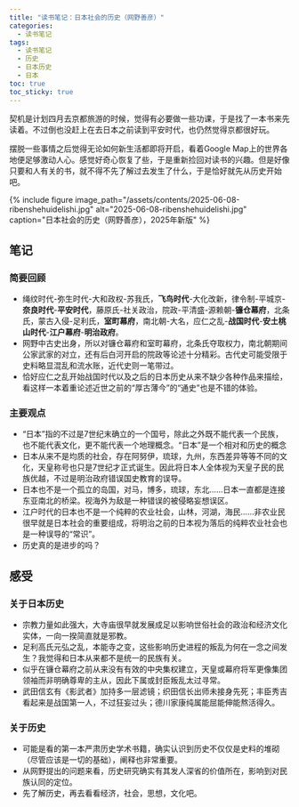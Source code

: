 ```yaml
---
title: "读书笔记：日本社会的历史（网野善彦）"
categories:
  - 读书笔记
tags:
  - 读书笔记
  - 历史
  - 日本历史
  - 日本
toc: true
toc_sticky: true  
---
```


契机是计划四月去京都旅游的时候，觉得有必要做一些功课，于是找了一本书来先读着。不过倒也没赶上在去日本之前读到平安时代，也仍然觉得京都很好玩。

摆脱一些事情之后觉得无论如何新生活都即将开启，看着Google Map上的世界各地便足够激动人心。感觉好奇心恢复了些，于是重新捡回对读书的兴趣。但是好像只要和人有关的书，就不得不先了解过去发生了什么，于是恰好就先从历史开始吧。

{% include figure 
   image_path="/assets/contents/2025-06-08-ribenshehuidelishi.jpg" 
   alt="2025-06-08-ribenshehuidelishi.jpg"
   caption="日本社会的历史（网野善彦），2025年新版" 
%}

## 笔记
### 简要回顾
* 绳纹时代-弥生时代-大和政权-苏我氏，**飞鸟时代**-大化改新，律令制-平城京-**奈良时代**-**平安时代**，藤原氏-社关政治，院政-平清盛-源赖朝-**镰仓幕府**，北条氏，蒙古入侵-足利氏，**室町幕府**，南北朝-大名，应仁之乱-**战国时代**-**安土桃山时代**-**江户幕府**-**明治政府**。
* 网野中古史出身，所以对镰仓幕府和室町幕府，北条氏夺取权力，南北朝期间公家武家的对立，还有后白河开启的院政等论述十分精彩。古代史可能受限于史料略显混乱和流水账，近代史则一笔带过。
* 恰好应仁之乱开始战国时代以及之后的日本历史从来不缺少各种作品来描绘，看这样一本着重论述近世之前的“厚古薄今”的“通史”也是不错的体验。

### 主要观点
* “日本”指的不过是7世纪末确立的一个国号，除此之外既不能代表一个民族，也不能代表文化，更不能代表一个地理概念。“日本”是一个相对和历史的概念
* 日本从来不是均质的社会，存在阿努伊，琉球，九州，东西差异等等不同的文化，天皇称号也只是7世纪才正式诞生。因此将日本人全体视为天皇子民的民族优越，不过是明治政府错误国史教育的误导。
* 日本也不是一个孤立的岛国，对马，博多，琉球，东北……日本一直都是连接东亚南北的桥梁。视海外为敌是一种错误的被侵略妄想误区。
* 江户时代的日本也不是一个纯粹的农业社会，山林，河湖，海民……非农业民很早就是日本社会的重要组成，将明治之前的日本视为落后的纯粹农业社会也是一种误导的“常识”。
* 历史真的是进步的吗？

## 感受
### 关于日本历史
* 宗教力量如此强大，大寺庙很早就发展成足以影响世俗社会的政治和经济文化实体，一向一揆简直就是邪教。
* 足利高氏元弘之乱，本能寺之变，这些影响历史进程的叛乱为何在一念之间发生？我觉得和日本从来都不是统一的民族有关。
* 似乎在镰仓幕府之前从来没有有效的中央集权建立，天皇或幕府将军更像集团领袖而非明确尊卑的主从，因此下属或封臣叛乱太过寻常。
* 武田信玄有《影武者》加持多一层滤镜；织田信长出师未接身先死；丰臣秀吉看起来是战国第一人，不过狂妄过头；德川家康纯属能屈能伸能熬活得久。

### 关于历史
* 可能是看的第一本严肃历史学术书籍，确实认识到历史不仅仅是史料的堆砌（尽管应该是一切的基础），阐释也非常重要。
* 从网野提出的问题来看，历史研究确实有其发人深省的价值所在，影响到对民族认同的定位。
* 先了解历史，再去看看经济，社会，思想，文化吧。
